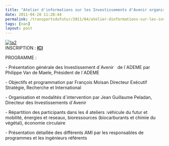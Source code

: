 ```yaml
---
title: "Atelier d'informations sur les Investissements d'Avenir organisé par l'ADEME"
date: 2011-04-28 11:28:44
permalink: /transportsdufutur/2011/04/atelier-dinformations-sur-les-investissements-davenir-organise-par-lademe.html
tags: [nan]
layout: post
---
```


<p><a href="https://gabrielplassat.github.io/transportsdufutur/wp-content/uploads/sites/6/old/6a0120a66d2ad4970b014e881fce3d970d-pi.jpg"><img alt="Ia2" border="0" class="asset  asset-image at-xid-6a0120a66d2ad4970b014e881fce3d970d image-full" src="/wp-content/uploads/sites/6/old/6a0120a66d2ad4970b014e881fce3d970d-800wi.jpg" title="Ia2" /></a> <br />INSCRIPTION : <strong><a href="http://www.ademe-espaces.com/atelier/Home.1.html" target="_blank">ICI</a></strong></p> <p>PROGRAMME :</p> <div> <p>- Présentation générale des Investissement d´Avenir   de l´ADEME par Philippe Van de Maele, Président de l´ADEME</p> <p>- Objectifs et programmation par François Moisan Directeur Exécutif Stratégie, Recherche et International</p> <p>- Organisation et modalités d´intervention par Jean Guillaume Peladan, Directeur des Investissements d´Avenir</p> <p>- Répartition des participants dans les 4 ateliers :véhicule du futur et mobilité, énergies et reseaux, bioressources (biocarburants et chimie du végétal), économie circulaire</p> <p>- Présentation détaillée des différents AMI par les responsables de programmes et les ingénieurs référents</p> <p> </p> </div>
